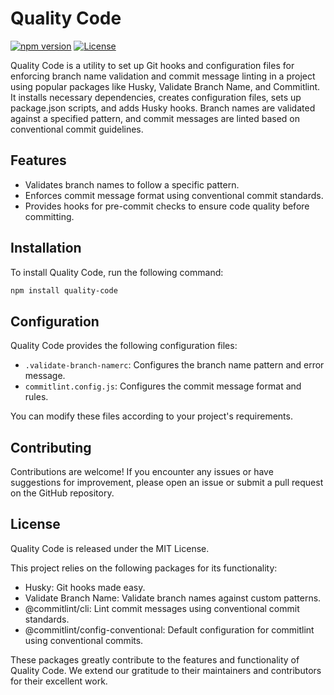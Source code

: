 # Quality Code

[![npm version](https://img.shields.io/npm/v/quality-code.svg)](https://www.npmjs.com/package/quality-code)
[![License](https://img.shields.io/npm/l/quality-code.svg)](https://github.com/jordycold/quality-code/blob/main/LICENSE)

Quality Code is a utility to set up Git hooks and configuration files for enforcing branch name validation and commit message linting in a project using popular packages like Husky, Validate Branch Name, and Commitlint. It installs necessary dependencies, creates configuration files, sets up package.json scripts, and adds Husky hooks. Branch names are validated against a specified pattern, and commit messages are linted based on conventional commit guidelines.

## Features

- Validates branch names to follow a specific pattern.
- Enforces commit message format using conventional commit standards.
- Provides hooks for pre-commit checks to ensure code quality before committing.

## Installation

To install Quality Code, run the following command:

```bash
npm install quality-code
```

## Configuration

Quality Code provides the following configuration files:

- `.validate-branch-namerc`: Configures the branch name pattern and error message.
- `commitlint.config.js`: Configures the commit message format and rules.

You can modify these files according to your project's requirements.

## Contributing

Contributions are welcome! If you encounter any issues or have suggestions for improvement, please open an issue or submit a pull request on the GitHub repository.

## License

Quality Code is released under the MIT License.

This project relies on the following packages for its functionality:

- Husky: Git hooks made easy.
- Validate Branch Name: Validate branch names against custom patterns.
- @commitlint/cli: Lint commit messages using conventional commit standards.
- @commitlint/config-conventional: Default configuration for commitlint using conventional commits.

These packages greatly contribute to the features and functionality of Quality Code. We extend our gratitude to their maintainers and contributors for their excellent work.
